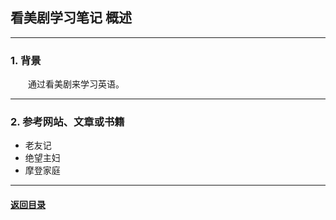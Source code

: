 ## 看美剧学习笔记 概述
---
### 1. 背景

&emsp;&emsp;通过看美剧来学习英语。

---
### 2. 参考网站、文章或书籍

+ 老友记
+ 绝望主妇
+ 摩登家庭

---

#### [返回目录](./)
